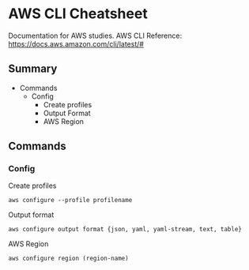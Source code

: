 # AWS CLI Cheatsheet
Documentation for AWS studies. AWS CLI Reference: https://docs.aws.amazon.com/cli/latest/#

## Summary
- Commands
  - Config
    - Create profiles
    - Output Format
    - AWS Region

## Commands

### Config
Create profiles
```shell
aws configure --profile profilename
```

Output format
```shell
aws configure output format {json, yaml, yaml-stream, text, table}
```

AWS Region
```shell
aws configure region (region-name) 
```
